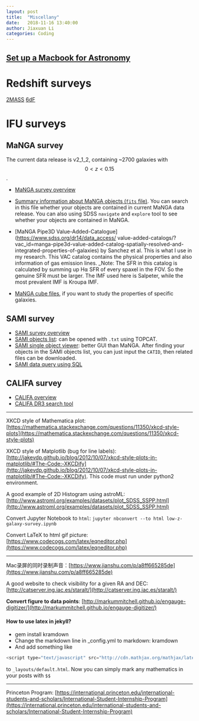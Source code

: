 ```yaml
---
layout: post
title:  "Miscellany"
date:   2018-11-16 13:40:00
author: Jiaxuan Li
categories: Coding
---
```


## [Set up a Macbook for Astronomy](https://github.com/AstroJacobLi/astro-ph/wiki/Macbook-for-Astronomy)

# Redshift surveys
[2MASS](https://ui.adsabs.harvard.edu/#abs/2012yCat..21990026H/abstract)
[6dF](https://ui.adsabs.harvard.edu/#abs/2010yCat..73990683J/abstract)


# IFU surveys
## MaNGA survey
The current data release is v2_1_2, containing ~2700 galaxies with $$0<z<0.15$$.

- [MaNGA survey overview](https://www.sdss.org/dr13/manga/)

- [Summary information about MaNGA objects (`fits` file)](https://data.sdss.org/sas/dr14/manga/spectro/redux/v2_1_2/drpall-v2_1_2.fits). You can search in this file whether your objects are contained in current MaNGA data release. You can also using SDSS `navigate` and `explore` tool to see whether your objects are contained in MaNGA.

- [MaNGA Pipe3D Value-Added-Catalogue](https://www.sdss.org/dr14/data_access/
value-added-catalogs/?vac_id=manga-pipe3d-value-added-catalog-spatially-resolved-and-integrated-properties-of-galaxies) by Sanchez et al. This is what I use in my research. This VAC catalog contains the physical properties and also information of gas emission lines. _Note: The SFR in this catalog is calculated by summing up H⍺ SFR of every spaxel in the FOV. So the genuine SFR must be larger. The IMF used here is Salpeter, while the most prevalent IMF is Kroupa IMF.

- [MaNGA cube files](https://data.sdss.org/sas/dr14/manga/spectro/pipe3d/v2_1_2/2.1.2/), if you want to study the properties of specific galaxies.

## SAMI survey
- [SAMI survey overview](https://sami-survey.org)
- [SAMI objects list](https://sami-survey.org/system/files/attachments/403/sami_sel_20140413_v1.9_publiclist): can be opened with `.txt` using TOPCAT. 
- [SAMI single object viewer](https://datacentral.org.au/services/sov/): better GUI than MaNGA. After finding your objects in the SAMI objects list, you can just input the `CATID`, then related files can be downloaded.
- [SAMI data query using SQL](https://datacentral.org.au/services/query/)

## CALIFA survey
- [CALIFA overview](http://califa.caha.es)
- [CALIFA DR3 search tool](http://www.caha.es/CALIFA/public_html/?q=content/califa-3rd-data-release-searching-tool-mac-users)


***


XKCD style of Mathematica plot: [https://mathematica.stackexchange.com/questions/11350/xkcd-style-plots](https://mathematica.stackexchange.com/questions/11350/xkcd-style-plots)

XKCD style of Matplotlib (bug for line labels): [http://jakevdp.github.io/blog/2012/10/07/xkcd-style-plots-in-matplotlib/#The-Code:-XKCDify](http://jakevdp.github.io/blog/2012/10/07/xkcd-style-plots-in-matplotlib/#The-Code:-XKCDify). This code must run under python2 environment.

A good example of 2D Histogram using astroML: [http://www.astroml.org/examples/datasets/plot_SDSS_SSPP.html](http://www.astroml.org/examples/datasets/plot_SDSS_SSPP.html)

Convert Jupyter Notebook to `html`: `jupyter nbconvert --to html low-z-galaxy-survey.ipynb `

Convert LaTeX to html gif picture: [https://www.codecogs.com/latex/eqneditor.php](https://www.codecogs.com/latex/eqneditor.php)

***

Mac录屏的同时录制声音：[https://www.jianshu.com/p/a8ff665285de](https://www.jianshu.com/p/a8ff665285de)

A good website to check visibility for a given RA and DEC: [http://catserver.ing.iac.es/staralt/](http://catserver.ing.iac.es/staralt/)

**Convert figure to data points**: [http://markummitchell.github.io/engauge-digitizer/](http://markummitchell.github.io/engauge-digitizer/)


#### How to use latex in jekyll?
- gem install kramdown
- Change the markdown line in _config.yml to markdown: kramdown
- And add something like

```javascript
<script type="text/javascript" src="http://cdn.mathjax.org/mathjax/latest/MathJax.js?config=TeX-AMS-MML_HTMLorMML"></script>
```
to `_layouts/default.html`. Now you can simply mark any mathematics in your posts with `$$`

***

Princeton Program: [https://international.princeton.edu/international-students-and-scholars/International-Student-Internship-Program](https://international.princeton.edu/international-students-and-scholars/International-Student-Internship-Program)